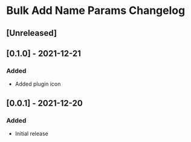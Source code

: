 # Bulk Add Name Params Changelog

## [Unreleased]

## [0.1.0] - 2021-12-21
### Added
- Added plugin icon

## [0.0.1] - 2021-12-20
### Added
- Initial release
